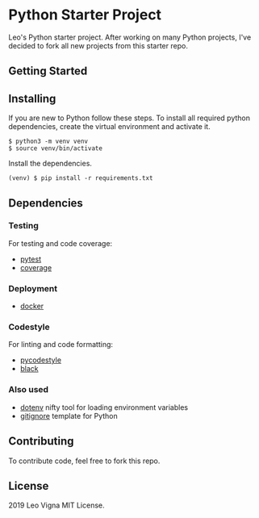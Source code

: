 # Python Starter Project
Leo's Python starter project.
After working on many Python projects, I've decided to fork all new projects from this starter repo.

## Getting Started


## Installing
If you are new to Python follow these steps.
To install all required python dependencies, create the virtual environment and activate it.
```
$ python3 -m venv venv
$ source venv/bin/activate
```

Install the dependencies.
```
(venv) $ pip install -r requirements.txt
```
## Dependencies
### Testing
For testing and code coverage:
* [pytest](https://pypi.org/project/pytest/)
* [coverage](hhttps://pypi.org/project/coverage/)

### Deployment
* [docker](https://www.docker.com)

### Codestyle
For linting and code formatting:
* [pycodestyle](https://pypi.org/project/pycodestyle/)
* [black](https://pypi.org/project/black/)

### Also used
* [dotenv](https://pypi.org/project/doten/) nifty tool for loading environment variables
* [gitignore](https://github.com/github/gitignore/blob/master/Python.gitignore) template for Python

## Contributing
To contribute code, feel free to fork this repo.
 
## License
2019 Leo Vigna
MIT License.
